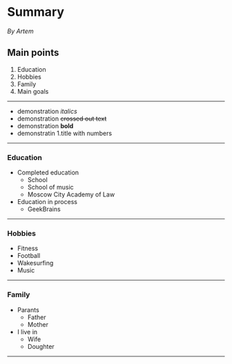 # Summary

*By Artem*

## Main points

1. Education
2. Hobbies
3. Family
4. Main goals

---
* demonstration *italics*
* demonstration ~~crossed out text~~
* demonstration **bold**
* demonstratin 1.title with numbers
---
### Education
* Completed education
    * School
    * School of music
    * Moscow City Academy of Law
* Education in process
    * GeekBrains
---
### Hobbies
* Fitness
* Football
* Wakesurfing
* Music
---
### Family
* Parants
    * Father
    * Mother
* I live in
    * Wife
    * Doughter
---
